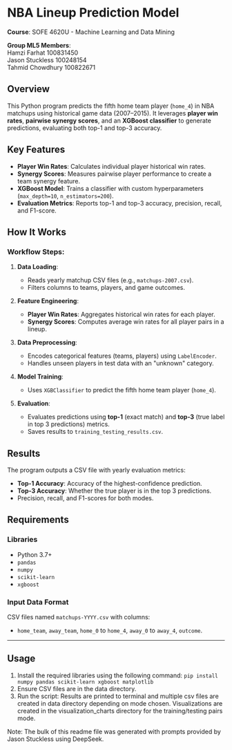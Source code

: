 # NBA Lineup Prediction Model  

**Course**: SOFE 4620U - Machine Learning and Data Mining  

**Group ML5 Members**:  
Hamzi Farhat 100831450  
Jason Stuckless 100248154  
Tahmid Chowdhury 100822671  

## Overview
This Python program predicts the fifth home team player (`home_4`) in NBA matchups using historical game data (2007–2015). It leverages **player win rates**, **pairwise synergy scores**, and an **XGBoost classifier** to generate predictions, evaluating both top-1 and top-3 accuracy.

## Key Features
- **Player Win Rates**: Calculates individual player historical win rates.
- **Synergy Scores**: Measures pairwise player performance to create a team synergy feature.
- **XGBoost Model**: Trains a classifier with custom hyperparameters (`max_depth=10`, `n_estimators=200`).
- **Evaluation Metrics**: Reports top-1 and top-3 accuracy, precision, recall, and F1-score.

## How It Works
### Workflow Steps:
1. **Data Loading**:  
   - Reads yearly matchup CSV files (e.g., `matchups-2007.csv`).
   - Filters columns to teams, players, and game outcomes.

2. **Feature Engineering**:  
   - **Player Win Rates**: Aggregates historical win rates for each player.  
   - **Synergy Scores**: Computes average win rates for all player pairs in a lineup.  

3. **Data Preprocessing**:  
   - Encodes categorical features (teams, players) using `LabelEncoder`.  
   - Handles unseen players in test data with an "unknown" category.  

4. **Model Training**:  
   - Uses `XGBClassifier` to predict the fifth home team player (`home_4`).  

5. **Evaluation**:  
   - Evaluates predictions using **top-1** (exact match) and **top-3** (true label in top 3 predictions) metrics.  
   - Saves results to `training_testing_results.csv`.

## Results
The program outputs a CSV file with yearly evaluation metrics:
- **Top-1 Accuracy**: Accuracy of the highest-confidence prediction.  
- **Top-3 Accuracy**: Whether the true player is in the top 3 predictions.  
- Precision, recall, and F1-scores for both modes.

## Requirements
### Libraries
- Python 3.7+
- `pandas`
- `numpy`
- `scikit-learn`
- `xgboost`

### Input Data Format
CSV files named `matchups-YYYY.csv` with columns:  
- `home_team`, `away_team`, `home_0` to `home_4`, `away_0` to `away_4`, `outcome`.

---

## Usage
1. Install the required libraries using the following command: `pip install numpy pandas scikit-learn xgboost matplotlib`
2. Ensure CSV files are in the data directory.  
3. Run the script: Results are printed to terminal and multiple csv files are created in data directory depending on mode chosen.  Visualizations are created in the visualization_charts directory for the training/testing pairs mode.

Note: The bulk of this readme file was generated with prompts provided by Jason Stuckless using DeepSeek.
   ```bash
